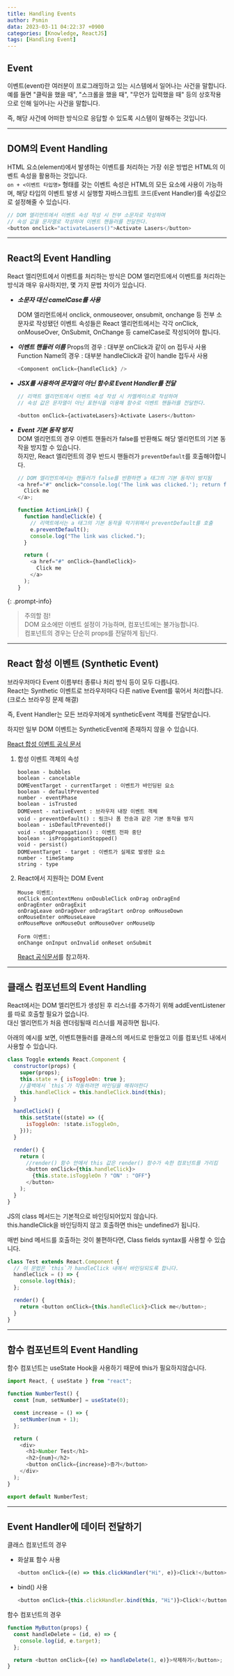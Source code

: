 ```yaml
---
title: Handling Events
author: Psmin
data: 2023-03-11 04:22:37 +0900
categories: [Knowledge, ReactJS]
tags: [Handling Event]
---
```


## Event

이벤트(event)란 여러분이 프로그래밍하고 있는 시스템에서 일어나는 사건을 말합니다.  
예를 들면 "클릭을 했을 때", "스크롤을 했을 때", "무언가 입력했을 때" 등의 상호작용으로 인해 일어나는 사건을 말합니다.

즉, 해당 사건에 어떠한 방식으로 응답할 수 있도록 시스템이 말해주는 것입니다.

---

## DOM의 Event Handling

HTML 요소(element)에서 발생하는 이벤트를 처리하는 가장 쉬운 방법은 HTML의 이벤트 속성을 활용하는 것입니다.  
`on + <이벤트 타입명>` 형태를 갖는 이벤트 속성은 HTML의 모든 요소에 사용이 가능하며, 해당 타입의 이벤트 발생 시 실행할 자바스크립트 코드(Event Handler)를 속성값으로 설정해줄 수 있습니다.

```js
// DOM 엘리먼트에서 이벤트 속성 작성 시 전부 소문자로 작성하며
// 속성 값을 문자열로 작성하여 이벤트 핸들러를 전달한다.
<button onclick="activateLasers()">Activate Lasers</button>
```

---

## React의 Event Handling

React 엘리먼트에서 이벤트를 처리하는 방식은 DOM 엘리먼트에서 이벤트를 처리하는 방식과 매우 유사하지만, 몇 가지 문법 차이가 있습니다.

- **_소문자 대신 camelCase를 사용_**

  DOM 엘리먼트에서 onclick, onmouseover, onsubmit, onchange 등 전부 소문자로 작성됐던 이벤트 속성들은 React 엘리먼트에서는 각각 onClick, onMouseOver, OnSubmit, OnChange 등 camelCase로 작성되어야 합니다.

- **_이벤트 핸들러 이름_**
  Props의 경우 : 대부분 onClick과 같이 on 접두사 사용
  Function Name의 경우 : 대부분 handleClick과 같이 handle 접두사 사용

  ```js
  <Component onClick={handleClick} />
  ```

- **_JSX를 사용하여 문자열이 아닌 함수로 Event Handler를 전달_**

  ```js
  // 리액트 엘리먼트에서 이벤트 속성 작성 시 카멜케이스로 작성하며
  // 속성 값은 문자열이 아닌 표현식을 이용해 함수로 이벤트 핸들러를 전달한다.

  <button onClick={activateLasers}>Activate Lasers</button>
  ```

- **_Event 기본 동작 방지_**  
  DOM 엘리먼트의 경우 이벤트 핸들러가 false를 반환해도 해당 엘리먼트의 기본 동작을 방지할 수 있습니다.  
  하지만, React 엘리먼트의 경우 반드시 핸들러가 `preventDefault`를 호출해야합니다.

  ```js
  // DOM 엘리먼트에서는 핸들러가 false를 반환하면 a 태그의 기본 동작이 방지됨
  <a href="#" onclick="console.log('The link was clicked.'); return false">
    Click me
  </a>;

  function ActionLink() {
    function handleClick(e) {
      // 리액트에서는 a 태그의 기본 동작을 막기위해서 preventDefault를 호출
      e.preventDefault();
      console.log("The link was clicked.");
    }

    return (
      <a href="#" onClick={handleClick}>
        Click me
      </a>
    );
  }
  ```

{: .prompt-info}

> 주의할 점!  
> DOM 요소에만 이벤트 설정이 가능하며, 컴포넌트에는 불가능합니다.  
> 컴포넌트의 경우는 단순히 props를 전달하게 됩닌다.

---

## React 함성 이벤트 (Synthetic Event)

브라우저마다 Event 이름부터 종류나 처리 방식 등이 모두 다릅니다.  
React는 Synthetic 이벤트로 브라우저마다 다른 native Event를 묶어서 처리합니다. (크로스 브라우징 문제 해결)

즉, Event Handler는 모든 브라우저에게 syntheticEvent 객체를 전달받습니다.

하지만 일부 DOM 이벤트는 SyntheticEvent에 존재하지 않을 수 있습니다.

[React 합성 이벤트 공식 문서](https://ko.legacy.reactjs.org/docs/events.html)

1. 합성 이벤트 객체의 속성

   ```
   boolean - bubbles
   boolean - cancelable
   DOMEventTarget - currentTarget : 이벤트가 바인딩된 요소
   boolean - defaultPrevented
   number - eventPhase
   boolean - isTrusted
   DOMEvent - nativeEvent : 브라우저 내장 이벤트 객체
   void - preventDefault() : 링크나 폼 전송과 같은 기본 동작을 방지
   boolean - isDefaultPrevented()
   void - stopPropagation() : 이벤트 전파 중단
   boolean - isPropagationStopped()
   void - persist()
   DOMEventTarget - target : 이벤트가 실제로 발생한 요소
   number - timeStamp
   string - type
   ```

2. React에서 지원하는 DOM Event

   ```
   Mouse 이벤트:
   onClick onContextMenu onDoubleClick onDrag onDragEnd
   onDragEnter onDragExit
   onDragLeave onDragOver onDragStart onDrop onMouseDown
   onMouseEnter onMouseLeave
   onMouseMove onMouseOut onMouseOver onMouseUp

   Form 이벤트:
   onChange onInput onInvalid onReset onSubmit
   ```

   [React 공식문서](https://ko.legacy.reactjs.org/docs/events.html#mouse-events)를 참고하자.

---

## 클래스 컴포넌트의 Event Handling

React에서는 DOM 엘리먼트가 생성된 후 리스너를 추가하기 위해 addEventListener를 따로 호출할 필요가 없습니다.  
대신 엘리먼트가 처음 렌더링될때 리스너를 제공하면 됩니다.

아래의 예시를 보면, 이벤트핸들러를 클래스의 메서드로 만들었고 이를 컴포넌트 내에서 사용할 수 있습니다.

```js
class Toggle extends React.Component {
  constructor(props) {
    super(props);
    this.state = { isToggleOn: true };
    //콜백에서 `this`가 작동하려면 바인딩을 해줘야한다
    this.handleClick = this.handleClick.bind(this);
  }

  handleClick() {
    this.setState((state) => ({
      isToggleOn: !state.isToggleOn,
    }));
  }

  render() {
    return (
      //render() 함수 안에서 this 값은 render() 함수가 속한 컴포넌트를 가리킴
      <button onClick={this.handleClick}>
        {this.state.isToggleOn ? "ON" : "OFF"}
      </button>
    );
  }
}
```

JS의 class 메서드는 기본적으로 바인딩되어있지 않습니다.  
this.handleClick을 바인딩하지 않고 호출하면 this는 undefined가 됩니다.

매번 bind 메서드를 호출하는 것이 불편하다면, Class fields syntax를 사용할 수 있습니다.

```js
class Test extends React.Component {
  // 이 문법은 `this`가 handleClick 내에서 바인딩되도록 합니다.
  handleClick = () => {
    console.log(this);
  };

  render() {
    return <button onClick={this.handleClick}>Click me</button>;
  }
}
```

---

## 함수 컴포넌트의 Event Handling

함수 컴포넌트는 useState Hook을 사용하기 때문에 this가 필요하지않습니다.

```js
import React, { useState } from "react";

function NumberTest() {
  const [num, setNumber] = useState(0);

  const increase = () => {
    setNumber(num + 1);
  };

  return (
    <div>
      <h1>Number Test</h1>
      <h2>{num}</h2>
      <button onClick={increase}>증가</button>
    </div>
  );
}

export default NumberTest;
```

---

## Event Handler에 데이터 전달하기

클래스 컴포넌트의 경우

- 화살표 함수 사용

  ```js
  <button onClick={(e) => this.clickHandler("Hi", e)}>Click!</button>
  ```

- bind() 사용

  ```js
  <button onClick={this.clickHandler.bind(this, "Hi")}>Click!</button>
  ```

함수 컴포넌트의 경우

```js
function MyButton(props) {
  const handleDelete = (id, e) => {
    console.log(id, e.target);
  };

  return <button onClick={(e) => handleDelete(1, e)}>삭제하기</button>;
}
```
